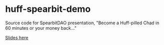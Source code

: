 # huff-spearbit-demo

Source code for SpearbitDAO presentation, "Become a Huff-pilled Chad in 60 minutes or your money back…"

[Slides here](https://docs.google.com/presentation/d/1sC9hhr8fWFtHTKiX5owQV1BzGT48XKV9bEVQ8WlIYwE/)
